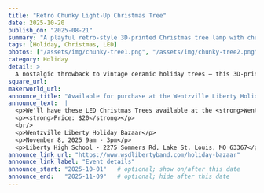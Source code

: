 ```yaml
---
title: "Retro Chunky Light-Up Christmas Tree"
date: 2025-10-20
publish_on: "2025-08-21"
summary: "A playful retro-style 3D-printed Christmas tree lamp with chunky layered ornaments and warm internal lighting — a cheerful throwback accent perfect for mantels, kids’ rooms, or festive nighttime glow."
tags: [Holiday, Christmas, LED]
photos: ["/assets/img/chunky-tree1.png", "/assets/img/chunky-tree2.png"]
category: Holiday
detail: >
  A nostalgic throwback to vintage ceramic holiday trees — this 3D-printed lighted décor piece features chunky tiered ornament styling and warm internal glow that instantly evokes classic 1970s Christmas decor. Playful yet familiar, it’s perfect for mantels, kids’ rooms, vintage-inspired holiday displays, or anyone who loves retro holiday charm with modern execution.
square_url:
makerworld_url:
announce_title: "Available for purchase at the Wentzville Liberty Holiday Bazaar"
announce_text:  |
  <p>We'll have these LED Christmas Trees available at the <strong>Wentzville Liberty Holiday Bazaar</strong> on November 8, 2025. Please stop by and check them out!</p>
  <p><strong>Price: $20</strong></p>
  <br/>
  <p>Wentzville Liberty Holiday Bazaar</p>
  <p>November 8, 2025 9am - 3pm</p>
  <p>Liberty High School - 2275 Sommers Rd, Lake St. Louis, MO 63367</p>
announce_link_url: "https://www.wsdlibertyband.com/holiday-bazaar"
announce_link_label: "Event details"
announce_start: "2025-10-01"   # optional; show on/after this date
announce_end:   "2025-11-09"   # optional; hide after this date
---
```


